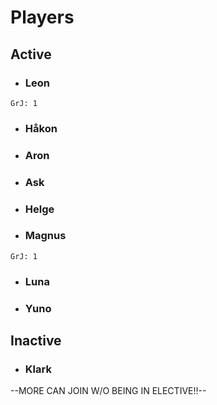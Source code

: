 # Players 

## Active 

- ### Leon 
`GrJ: 1`
- ### Håkon 
- ### Aron 
- ### Ask 
- ### Helge
- ### Magnus
`GrJ: 1`
- ### Luna 
- ### Yuno 

## Inactive 

- ### Klark 

--MORE CAN JOIN W/O BEING IN ELECTIVE!!--
